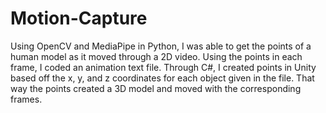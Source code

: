 # Motion-Capture

Using OpenCV and MediaPipe in Python, I was able to get the points of a human model as it moved through a 2D video. Using the points in each frame, I coded an animation text file. Through C#, I created points in Unity based off the x, y, and z coordinates for each object given in the file. That way the points created a 3D model and moved with the corresponding frames.
